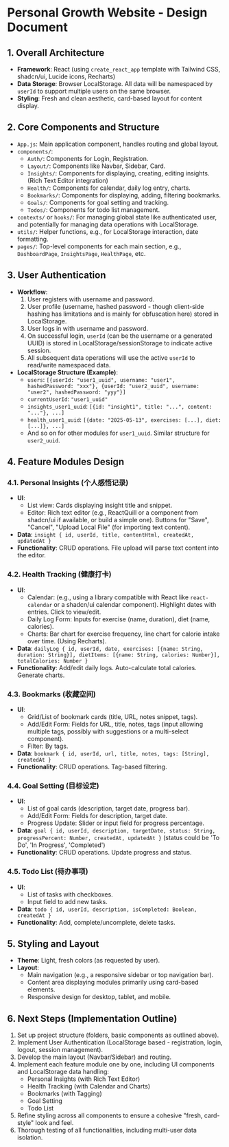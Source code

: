# Personal Growth Website - Design Document

## 1. Overall Architecture

*   **Framework**: React (using `create_react_app` template with Tailwind CSS, shadcn/ui, Lucide icons, Recharts)
*   **Data Storage**: Browser LocalStorage. All data will be namespaced by `userId` to support multiple users on the same browser.
*   **Styling**: Fresh and clean aesthetic, card-based layout for content display.

## 2. Core Components and Structure

*   `App.js`: Main application component, handles routing and global layout.
*   `components/`:
    *   `Auth/`: Components for Login, Registration.
    *   `Layout/`: Components like Navbar, Sidebar, Card.
    *   `Insights/`: Components for displaying, creating, editing insights. (Rich Text Editor integration)
    *   `Health/`: Components for calendar, daily log entry, charts.
    *   `Bookmarks/`: Components for displaying, adding, filtering bookmarks.
    *   `Goals/`: Components for goal setting and tracking.
    *   `Todos/`: Components for todo list management.
*   `contexts/` or `hooks/`: For managing global state like authenticated user, and potentially for managing data operations with LocalStorage.
*   `utils/`: Helper functions, e.g., for LocalStorage interaction, date formatting.
*   `pages/`: Top-level components for each main section, e.g., `DashboardPage`, `InsightsPage`, `HealthPage`, etc.

## 3. User Authentication

*   **Workflow**:
    1.  User registers with username and password.
    2.  User profile (username, hashed password - though client-side hashing has limitations and is mainly for obfuscation here) stored in LocalStorage.
    3.  User logs in with username and password.
    4.  On successful login, `userId` (can be the username or a generated UUID) is stored in LocalStorage/sessionStorage to indicate active session.
    5.  All subsequent data operations will use the active `userId` to read/write namespaced data.
*   **LocalStorage Structure (Example)**:
    *   `users`: `[{userId: "user1_uuid", username: "user1", hashedPassword: "xxx"}, {userId: "user2_uuid", username: "user2", hashedPassword: "yyy"}]`
    *   `currentUserId`: `"user1_uuid"`
    *   `insights_user1_uuid`: `[{id: "insight1", title: "...", content: "..."}, ...]`
    *   `health_user1_uuid`: `[{date: "2025-05-13", exercises: [...], diet: [...]}, ...]`
    *   And so on for other modules for `user1_uuid`. Similar structure for `user2_uuid`.

## 4. Feature Modules Design

### 4.1. Personal Insights (个人感悟记录)

*   **UI**:
    *   List view: Cards displaying insight title and snippet.
    *   Editor: Rich text editor (e.g., ReactQuill or a component from shadcn/ui if available, or build a simple one). Buttons for "Save", "Cancel", "Upload Local File" (for importing text content).
*   **Data**: `insight { id, userId, title, contentHtml, createdAt, updatedAt }`
*   **Functionality**: CRUD operations. File upload will parse text content into the editor.

### 4.2. Health Tracking (健康打卡)

*   **UI**:
    *   Calendar: (e.g., using a library compatible with React like `react-calendar` or a shadcn/ui calendar component). Highlight dates with entries. Click to view/edit.
    *   Daily Log Form: Inputs for exercise (name, duration), diet (name, calories).
    *   Charts: Bar chart for exercise frequency, line chart for calorie intake over time. (Using Recharts).
*   **Data**: `dailyLog { id, userId, date, exercises: [{name: String, duration: String}], dietItems: [{name: String, calories: Number}], totalCalories: Number }`
*   **Functionality**: Add/edit daily logs. Auto-calculate total calories. Generate charts.

### 4.3. Bookmarks (收藏空间)

*   **UI**:
    *   Grid/List of bookmark cards (title, URL, notes snippet, tags).
    *   Add/Edit Form: Fields for URL, title, notes, tags (input allowing multiple tags, possibly with suggestions or a multi-select component).
    *   Filter: By tags.
*   **Data**: `bookmark { id, userId, url, title, notes, tags: [String], createdAt }`
*   **Functionality**: CRUD operations. Tag-based filtering.

### 4.4. Goal Setting (目标设定)

*   **UI**:
    *   List of goal cards (description, target date, progress bar).
    *   Add/Edit Form: Fields for description, target date.
    *   Progress Update: Slider or input field for progress percentage.
*   **Data**: `goal { id, userId, description, targetDate, status: String, progressPercent: Number, createdAt, updatedAt }` (status could be 'To Do', 'In Progress', 'Completed')
*   **Functionality**: CRUD operations. Update progress and status.

### 4.5. Todo List (待办事项)

*   **UI**:
    *   List of tasks with checkboxes.
    *   Input field to add new tasks.
*   **Data**: `todo { id, userId, description, isCompleted: Boolean, createdAt }`
*   **Functionality**: Add, complete/uncomplete, delete tasks.

## 5. Styling and Layout

*   **Theme**: Light, fresh colors (as requested by user).
*   **Layout**:
    *   Main navigation (e.g., a responsive sidebar or top navigation bar).
    *   Content area displaying modules primarily using card-based elements.
    *   Responsive design for desktop, tablet, and mobile.

## 6. Next Steps (Implementation Outline)

1.  Set up project structure (folders, basic components as outlined above).
2.  Implement User Authentication (LocalStorage based - registration, login, logout, session management).
3.  Develop the main layout (Navbar/Sidebar) and routing.
4.  Implement each feature module one by one, including UI components and LocalStorage data handling:
    *   Personal Insights (with Rich Text Editor)
    *   Health Tracking (with Calendar and Charts)
    *   Bookmarks (with Tagging)
    *   Goal Setting
    *   Todo List
5.  Refine styling across all components to ensure a cohesive "fresh, card-style" look and feel.
6.  Thorough testing of all functionalities, including multi-user data isolation.

